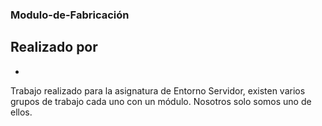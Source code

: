### Modulo-de-Fabricación

## Realizado por
- 

Trabajo realizado para la asignatura de Entorno Servidor, existen varios grupos de trabajo cada uno con un módulo. Nosotros solo somos uno de ellos.
